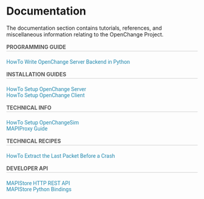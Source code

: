 # Documentation #

The documentation section contains tutorials, references, and
miscellaneous information relating to the OpenChange Project.

<div class="col-8" style="margin-right:0">
<h3 style="font-size: 14px;line-height: 21px;color: #555;text-transform: uppercase;border-bottom: 1px solid #CCC;margin: 0 0 20px;">Programming Guide</h3>
<p style="color:#888">
<a style="text-decoration: none;color: #258AAF;font: 14px Roboto, sans-serif;" href="/documentation/programming/mapistore_python/index.html">HowTo Write OpenChange Server Backend in Python</a><br>
</p>
</div><div class="col-8" style="margin-left:0">
<h3 style="font-size: 14px;line-height: 21px;color: #555;text-transform: uppercase;border-bottom: 1px solid #CCC;margin: 0 0 20px;">Installation Guides</h3>
<p style="color:#888">
<a style="text-decoration: none;color: #258AAF;font: 14px Roboto, sans-serif;" href="/cookbook/initializing.html">HowTo Setup OpenChange Server</a><br>
<a style="text-decoration: none;color: #258AAF;font: 14px Roboto, sans-serif;" href="/documentation/howto/openchangeclient_setup.html">HowTo Setup OpenChange Client</a>
</p>
</div>
<div class="col-8" style="margin-right:0">
<h3 style="font-size: 14px;line-height: 21px;color: #555;text-transform: uppercase;border-bottom: 1px solid #CCC;margin: 0 0 20px;">Technical Info</h3>
<p style="color:#888">
<a style="text-decoration: none;color: #258AAF;font: 14px Roboto, sans-serif;" href="openchangesim/index.html">HowTo Setup OpenChangeSim</a><br>
<a style="text-decoration: none;color: #258AAF;font: 14px Roboto, sans-serif;" href="mapiproxy/index.html">MAPIProxy Guide</a>
</p>
</div>
<h3 style="font-size: 14px;line-height: 21px;color: #555;text-transform: uppercase;border-bottom: 1px solid #CCC;margin: 0 0 20px;">Technical Recipes</h3>
<p style="color:#888">
<a style="text-decoration: none;color: #258AAF;font: 14px Roboto, sans-serif;" href="recipes/crash_digger_last_packet.html">HowTo Extract the Last Packet Before a Crash</a><br>
</p>
</div>
<div class="col-8" style="margin-right:0">
<h3 style="font-size: 14px;line-height: 21px;color: #555;text-transform: uppercase;border-bottom: 1px solid #CCC;margin: 0 0 20px;">Developer API</h3>
<p style="color:#888">
<a style="text-decoration: none;color: #258AAF;font: 14px Roboto, sans-serif;" href="api/mapistore-http/index.html">MAPIStore HTTP REST API</a><br>
<a style="text-decoration: none;color: #258AAF;font: 14px Roboto, sans-serif;" href="mapibind/intro.html">MAPIStore Python Bindings</a>
</p>
</div>

